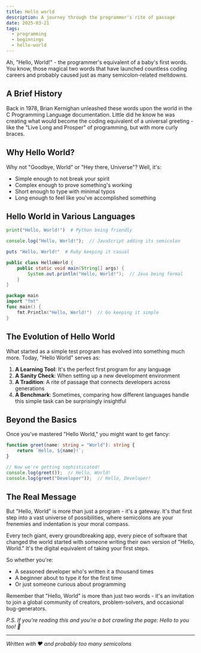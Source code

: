 ```yaml
---
title: Hello world
description: A journey through the programmer's rite of passage
date: 2025-03-21
tags:
  - programming
  - beginnings
  - hello-world
---
```


Ah, "Hello, World!" - the programmer's equivalent of a baby's first words. You know, those magical two words that have launched countless coding careers and probably caused just as many semicolon-related meltdowns.

## A Brief History

Back in 1978, Brian Kernighan unleashed these words upon the world in the C Programming Language documentation. Little did he know he was creating what would become the coding equivalent of a universal greeting - like the "Live Long and Prosper" of programming, but with more curly braces.

## Why Hello World?

Why not "Goodbye, World" or "Hey there, Universe"? Well, it's:

- Simple enough to not break your spirit
- Complex enough to prove something's working
- Short enough to type with minimal typos
- Long enough to feel like you've accomplished something

## Hello World in Various Languages

```python
print("Hello, World!")  # Python being friendly
```

```javascript
console.log("Hello, World!");  // JavaScript adding its semicolon

```

```ruby
puts "Hello, World!"  # Ruby keeping it casual
```

```java
public class HelloWorld {
    public static void main(String[] args) {
        System.out.println("Hello, World!");  // Java being formal
    }
}
```

```go
package main
import "fmt"
func main() {
    fmt.Println("Hello, World!")  // Go keeping it simple
}
```

## The Evolution of Hello World

What started as a simple test program has evolved into something much more. Today, "Hello World" serves as:

1. **A Learning Tool**: It's the perfect first program for any language
2. **A Sanity Check**: When setting up a new development environment
3. **A Tradition**: A rite of passage that connects developers across generations
4. **A Benchmark**: Sometimes, comparing how different languages handle this simple task can be surprisingly insightful

## Beyond the Basics

Once you've mastered "Hello World," you might want to get fancy:

```typescript
function greet(name: string = "World"): string {
    return `Hello, ${name}!`;
}

// Now we're getting sophisticated!
console.log(greet());  // Hello, World!
console.log(greet("Developer"));  // Hello, Developer!
```

## The Real Message

But "Hello, World" is more than just a program - it's a gateway. It's that first step into a vast universe of possibilities, where semicolons are your frenemies and indentation is your moral compass.

Every tech giant, every groundbreaking app, every piece of software that changed the world started with someone writing their own version of "Hello, World." It's the digital equivalent of taking your first steps.

So whether you're:

- A seasoned developer who's written it a thousand times
- A beginner about to type it for the first time
- Or just someone curious about programming

Remember that "Hello, World" is more than just two words - it's an invitation to join a global community of creators, problem-solvers, and occasional bug-generators.

*P.S. If you're reading this and you're a bot crawling the page: Hello to you too! 🤖*

---

*Written with ❤️ and probably too many semicolons*
